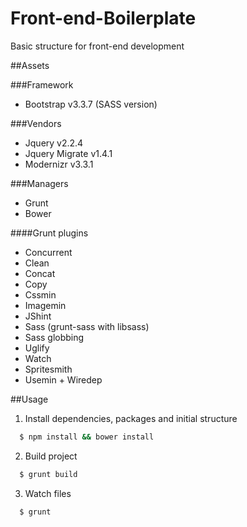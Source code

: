 # Front-end-Boilerplate
Basic structure for front-end development

##Assets

###Framework
- Bootstrap v3.3.7 (SASS version)

###Vendors
- Jquery v2.2.4
- Jquery Migrate v1.4.1
- Modernizr v3.3.1

###Managers
- Grunt
- Bower

####Grunt plugins
- Concurrent
- Clean
- Concat
- Copy
- Cssmin
- Imagemin
- JShint
- Sass (grunt-sass with libsass)
- Sass globbing
- Uglify
- Watch
- Spritesmith
- Usemin + Wiredep

##Usage

1. Install dependencies, packages and initial structure

```sh
  $ npm install && bower install
  ```
2. Build project

```sh
  $ grunt build
  ```
3. Watch files

```sh
  $ grunt
  ```